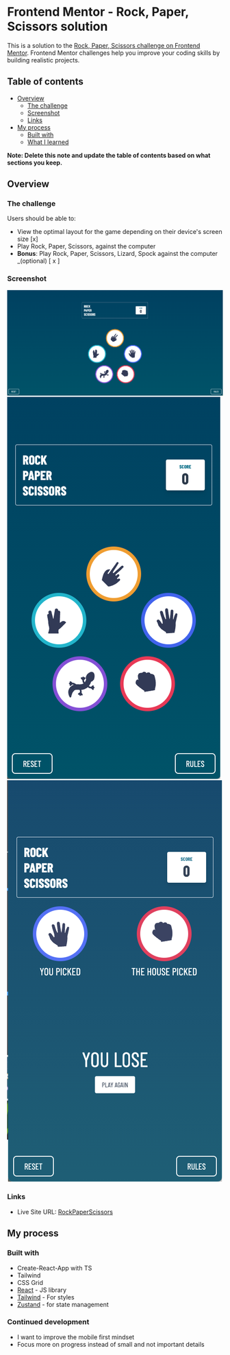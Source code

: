 # Frontend Mentor - Rock, Paper, Scissors solution

This is a solution to the [Rock, Paper, Scissors challenge on Frontend Mentor](https://www.frontendmentor.io/challenges/rock-paper-scissors-game-pTgwgvgH). Frontend Mentor challenges help you improve your coding skills by building realistic projects.

## Table of contents

- [Overview](#overview)
  - [The challenge](#the-challenge)
  - [Screenshot](#screenshot)
  - [Links](#links)
- [My process](#my-process)
  - [Built with](#built-with)
  - [What I learned](#what-i-learned)

**Note: Delete this note and update the table of contents based on what sections you keep.**

## Overview

### The challenge

Users should be able to:

- View the optimal layout for the game depending on their device's screen size [x]
- Play Rock, Paper, Scissors, against the computer
- **Bonus**: Play Rock, Paper, Scissors, Lizard, Spock against the computer \_(optional) [ x ]

### Screenshot

![Screenshot Number 1](./public/ss1.png)
![Screenshot Number 2](./public/ss2.png)
![Screenshot Number 3](./public/ss3.png)

### Links

- Live Site URL: [RockPaperScissors](https://rock-paper-scissors-coral-sigma.vercel.app/)

## My process

### Built with

- Create-React-App with TS
- Tailwind
- CSS Grid
- [React](https://reactjs.org/) - JS library
- [Tailwind](https://tailwindcss.com/) - For styles
- [Zustand](https://docs.pmnd.rs/zustand/getting-started/introduction) - for state management

### Continued development

- I want to improve the mobile first mindset
- Focus more on progress instead of small and not important details

